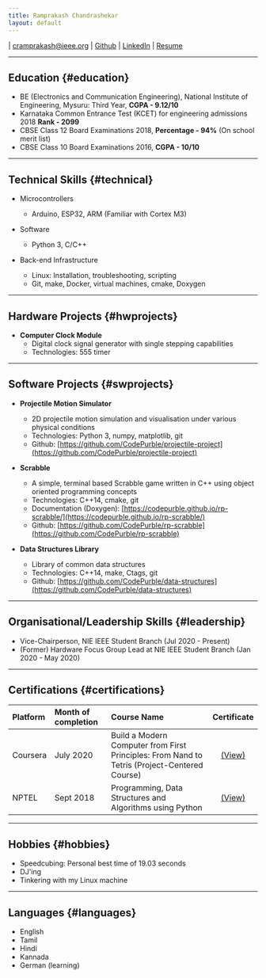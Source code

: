 ```yaml
---
title: Ramprakash Chandrashekar
layout: default
---
```


| [cramprakash@ieee.org](cramprakash@ieee.org) | [Github](https://github.com/CodePurble) | [LinkedIn](https://www.linkedin.com/in/ramprakash-chandrashekar-99b4851b3/) | [Resume](/assets/resume.pdf)

------

## Education {#education}

* BE (Electronics and Communication Engineering), National Institute of Engineering, Mysuru: Third Year, **CGPA - 9.12/10**
* Karnataka Common Entrance Test (KCET) for engineering admissions 2018 **Rank - 2099**
* CBSE Class 12 Board Examinations 2018, **Percentage - 94%** (On school merit list)
* CBSE Class 10 Board Examinations 2016, **CGPA - 10/10**

------

## Technical Skills {#technical}

* Microcontrollers
	* Arduino, ESP32, ARM (Familiar with Cortex M3)

* Software
	* Python 3, C/C++

* Back-end Infrastructure
	* Linux: Installation, troubleshooting, scripting
	* Git, make, Docker, virtual machines, cmake, Doxygen

------

## Hardware Projects {#hwprojects}

* **Computer Clock Module**
	* Digital clock signal generator with single stepping capabilities
	* Technologies: 555 timer

------

## Software Projects {#swprojects}

* **Projectile Motion Simulator**
    * 2D projectile motion simulation and visualisation under various physical conditions
    * Technologies: Python 3, numpy, matplotlib, git
    * Github: [https://github.com/CodePurble/projectile-project](https://github.com/CodePurble/projectile-project)

* **Scrabble**
    * A simple, terminal based Scrabble game written in C++ using object oriented programming concepts
    * Technologies: C++14, cmake, git
    * Documentation (Doxygen): [https://codepurble.github.io/rp-scrabble/](https://codepurble.github.io/rp-scrabble/)
    * Github: [https://github.com/CodePurble/rp-scrabble](https://github.com/CodePurble/rp-scrabble)

* **Data Structures Library**
    * Library of common data structures
    * Technologies: C++14, make, Ctags, git
    * Github: [https://github.com/CodePurble/data-structures](https://github.com/CodePurble/data-structures)

------

## Organisational/Leadership Skills {#leadership}

* Vice-Chairperson, NIE IEEE Student Branch (Jul 2020 - Present)
* (Former) Hardware Focus Group Lead at NIE IEEE Student Branch (Jan 2020 - May 2020)

------

## Certifications {#certifications}

| Platform | Month of completion | Course Name                                                                                  |                     Certificate                    |
|:---------|:--------------------|:---------------------------------------------------------------------------------------------|:--------------------------------------------------:|
| Coursera | July 2020           | Build a Modern Computer from First Principles: From Nand to Tetris (Project-Centered Course) | [(View)](https://coursera.org/verify/U4LUX294BDPL) |
| NPTEL    | Sept 2018           | Programming, Data Structures and Algorithms using Python                                     |       [(View)](./assets/pdsa-certificate.jpg)      |

------

## Hobbies {#hobbies}

* Speedcubing: Personal best time of 19.03 seconds
* DJ'ing
* Tinkering with my Linux machine

------

## Languages {#languages}

* English
* Tamil
* Hindi
* Kannada
* German (learning)
